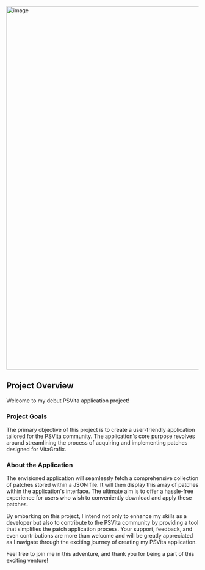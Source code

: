 <img width="951" alt="image" src="https://github.com/KutsuyaYuki/VitaPlugin/assets/17732178/b6f48a2e-b807-40f1-9471-803f5ad5d0ad">

## Project Overview

Welcome to my debut PSVita application project!

### Project Goals

The primary objective of this project is to create a user-friendly application tailored for the PSVita community. The application's core purpose revolves around streamlining the process of acquiring and implementing patches designed for VitaGrafix.

### About the Application

The envisioned application will seamlessly fetch a comprehensive collection of patches stored within a JSON file. It will then display this array of patches within the application's interface. The ultimate aim is to offer a hassle-free experience for users who wish to conveniently download and apply these patches.

By embarking on this project, I intend not only to enhance my skills as a developer but also to contribute to the PSVita community by providing a tool that simplifies the patch application process. Your support, feedback, and even contributions are more than welcome and will be greatly appreciated as I navigate through the exciting journey of creating my PSVita application.

Feel free to join me in this adventure, and thank you for being a part of this exciting venture!
